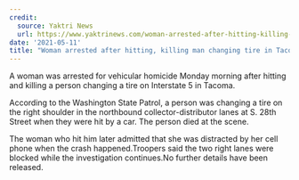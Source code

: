 ```yaml
---
credit:
  source: Yaktri News
  url: https://www.yaktrinews.com/woman-arrested-after-hitting-killing-man-changing-tire-in-tacoma/#/questions
date: '2021-05-11'
title: "Woman arrested after hitting, killing man changing tire in Tacoma"
---
```

A woman was arrested for vehicular homicide Monday morning after hitting and killing a person changing a tire on Interstate 5 in Tacoma.

According to the Washington State Patrol, a person was changing a tire on the right shoulder in the northbound collector-distributor lanes at S. 28th Street when they were hit by a car. The person died at the scene.

The woman who hit him later admitted that she was distracted by her cell phone when the crash happened.Troopers said the two right lanes were blocked while the investigation continues.No further details have been released.
